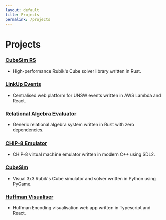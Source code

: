 ```yaml
---
layout: default
title: Projects
permalink: /projects
---
```

# Projects
### [**CubeSim RS**](https://github.com/V-Wong/CubeSimRS)
- High-performance Rubik's Cube solver library written in Rust.

### [**LinkUp Events**](https://linkupevents.com.au)
- Centralised web platform for UNSW events written in AWS Lambda and React.

### [Relational Algebra Evaluator](https://github.com/V-Wong/ra-evaluator)
- Generic relational algebra system written in Rust with zero dependencies.

### [CHIP-8 Emulator](https://github.com/V-Wong/chip8)
- CHIP-8 virtual machine emulator written in modern C++ using SDL2.

### [**CubeSim**](https://github.com/V-Wong/CubeSim)
- Visual 3x3 Rubik's Cube simulator and solver written in Python using PyGame.

### [**Huffman Visualiser**](https://vwong.dev/Huffman-Encoding)
- Huffman Encoding visualisation web app written in Typescript and React.
